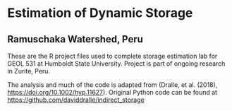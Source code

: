 # Estimation of Dynamic Storage
## Ramuschaka Watershed, Peru

These are the R project files used to complete storage estimation lab for GEOL 531 at Humboldt State University. Project is part of ongoing research in Zurite, Peru. 

The analysis and much of the code is adapted from (Dralle, et al. (2018), <https://doi.org/10.1002/hyp.11627>). Original Python code can be found at <https://github.com/daviddralle/indirect_storage>
